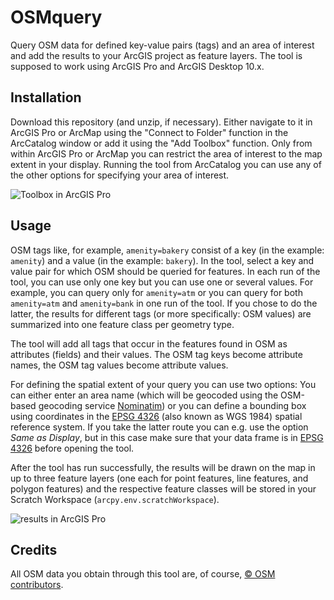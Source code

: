 # OSMquery
Query OSM data for defined key-value pairs (tags) and an area of interest and add the results to your ArcGIS project as feature layers. The tool is supposed to work using ArcGIS Pro and ArcGIS Desktop 10.x.

## Installation
Download this repository (and unzip, if necessary). Either navigate to it in ArcGIS Pro or ArcMap using the "Connect to Folder" function in the ArcCatalog window or add it using the "Add Toolbox" function. Only from within ArcGIS Pro or ArcMap you can restrict the area of interest to the map extent in your display. Running the tool from ArcCatalog you can use any of the other options for specifying your area of interest.

![Toolbox in ArcGIS Pro](https://i.imgur.com/UU2S2QU.png)

## Usage
OSM tags like, for example, `amenity=bakery` consist of a key (in the example: `amenity`) and a value (in the example: `bakery`). In the tool, select a key and value pair for which OSM should be queried for features. In each run of the tool, you can use only one key but you can use one or several values. For example, you can query only for `amenity=atm` or you can query for both `amenity=atm` and `amenity=bank` in one run of the tool. If you chose to do the latter, the results for different tags (or more specifically: OSM values) are summarized into one feature class per geometry type.

The tool will add all tags that occur in the features found in OSM as attributes (fields) and their values. The OSM tag keys become attribute names, the OSM tag values become attribute values.

For defining the spatial extent of your query you can use two options: You can either enter an area name (which will be geocoded using the OSM-based geocoding service [Nominatim](https://nominatim.openstreetmap.org/search)) or you can define a bounding box using coordinates in the [EPSG 4326](https://epsg.io/4326) (also known as WGS 1984) spatial reference system. If you take the latter route you can e.g. use the option *Same as Display*, but in this case make sure that your data frame is in [EPSG 4326](https://epsg.io/4326) before opening the tool.

After the tool has run successfully, the results will be drawn on the map in up to three feature layers (one each for point features, line features, and polygon features) and the respective feature classes will be stored in your Scratch Workspace (`arcpy.env.scratchWorkspace`). 

![results in ArcGIS Pro](https://i.imgur.com/voTjY0S.png)

## Credits
All OSM data you obtain through this tool are, of course, [&copy; OSM contributors](https://www.openstreetmap.org/copyright).
